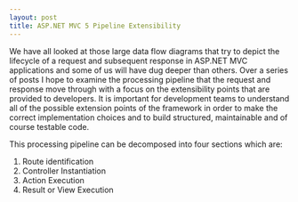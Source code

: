 ```yaml
---
layout: post
title: ASP.NET MVC 5 Pipeline Extensibility
---
```


We have all looked at those large data flow diagrams that try to depict the lifecycle of a request and subsequent response in ASP.NET MVC applications and some of us will have  dug deeper than others.  Over a series of posts I hope to examine the processing pipeline that the request and response move through with a focus on the extensibility points that are provided to developers.  It is important for development teams to understand all of the possible extension points of the framework in order to make the correct implementation choices and to build structured, maintainable and of course testable code.

This processing pipeline can be decomposed into four sections which are:

  1. Route identification
  2. Controller Instantiation
  3. Action Execution
  4. Result or View Execution 


